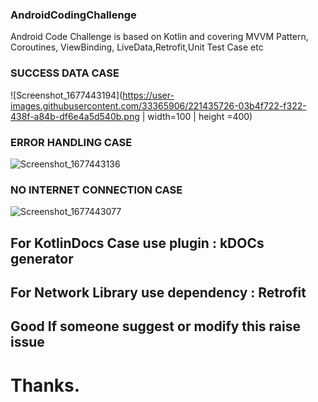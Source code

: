 ### AndroidCodingChallenge
Android Code Challenge is based on Kotlin and covering MVVM Pattern, Coroutines, ViewBinding, LiveData,Retrofit,Unit Test Case  etc

### SUCCESS DATA CASE
![Screenshot_1677443194](https://user-images.githubusercontent.com/33365906/221435726-03b4f722-f322-438f-a84b-df6e4a5d540b.png  | width=100 | height =400)
### ERROR HANDLING CASE
![Screenshot_1677443136](https://user-images.githubusercontent.com/33365906/221435728-384e549e-65f2-4702-82c6-82eadcc9c3de.png=250x250)
### NO INTERNET CONNECTION CASE
![Screenshot_1677443077](https://user-images.githubusercontent.com/33365906/221435729-4cf57dcf-c582-4073-8544-7d317114b30f.png=250x250)

## For KotlinDocs Case use plugin : kDOCs generator
## For Network Library use dependency : Retrofit
## Good If someone suggest or modify this raise issue
# Thanks.



